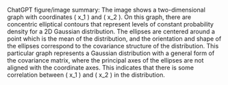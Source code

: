 ChatGPT figure/image summary: The image shows a two-dimensional graph with coordinates \( x_1 \) and \( x_2 \). On this graph, there are concentric elliptical contours that represent levels of constant probability density for a 2D Gaussian distribution. The ellipses are centered around a point which is the mean of the distribution, and the orientation and shape of the ellipses correspond to the covariance structure of the distribution. This particular graph represents a Gaussian distribution with a general form of the covariance matrix, where the principal axes of the ellipses are not aligned with the coordinate axes. This indicates that there is some correlation between \( x_1 \) and \( x_2 \) in the distribution.